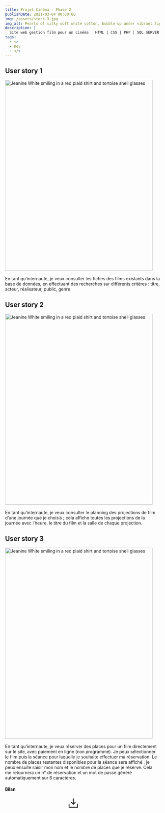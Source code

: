 ```yaml
---
title: Projet Cinéma - Phase 2
publishDate: 2021-03-04 00:00:00
img: /assets/stock-3.jpg
img_alt: Pearls of silky soft white cotton, bubble up under vibrant lighting
description: |
  Site web gestion film pour un cinéma   HTML | CSS | PHP | SQL SERVER
tags:
  - <>
  -	Dev
  - </>
---
```


## User story 1

<BaseLayout>
  <img
					alt="Jeanine White smiling in a red plaid shirt and tortoise shell glasses"
					width="480"
					height="620"
					src="/assets/ap2-us3.png"
				/>
        <br>
        <br>
</BaseLayout>
En tant qu'internaute, je veux consulter les fiches des films existants dans la base de données, en effectuant des recherches sur différents critères : titre, acteur, réalisateur, public, genre

## User story 2
<BaseLayout>
  <img
					alt="Jeanine White smiling in a red plaid shirt and tortoise shell glasses"
					width="480"
					height="620"
					src="/assets/ap2-us1.png"
				/>
        <br>
        <br>
</BaseLayout>
En tant qu'internaute, je veux consulter le planning des projections de film d’une journée que je choisis ; cela affiche toutes les projections de la journée avec l’heure, le titre du film et la salle de chaque projection.

## User story 3
<BaseLayout>
  <img
					alt="Jeanine White smiling in a red plaid shirt and tortoise shell glasses"
					width="480"
					height="620"
					src="/assets/ap2-us2.png"
				/>
        <br>
        <br>
En tant qu'internaute, je veux réserver des places pour un film directement sur le site, avec paiement en ligne (non programmé). Je peux sélectionner le film puis la séance pour laquelle je souhaite effectuer ma réservation. Le nombre de places restantes disponibles pour la séance sera affiché ; je peux ensuite saisir mon nom et le nombre de places que je réserve. Cela me retournera un n° de réservation et un mot de passe généré automatiquement sur 6 caractères.

#### Bilan
<BaseLayout>
<div class="contain-btn-phase1">
 <a class="a-btn" href="../../public/assets/bilan_phase2.pdf" data-astro-cid-balv45lp="" data-astro-source-file="C:/Users/kevin/portfolio/src/components/CallToAction.astro" data-astro-source-loc="9:17"> <svg xmlns="http://www.w3.org/2000/svg" width="40" height="40" viewBox="0 0 256 256" aria-hidden="true" stroke="currentcolor" fill="currentcolor" style="--size:1.2em" class="btn-phase1" data-astro-cid-patnjmll="" data-astro-source-file="C:/Users/kevin/portfolio/src/components/Icon.astro" data-astro-source-loc="30:2"> <g data-astro-cid-patnjmll="" data-astro-source-file="C:/Users/kevin/portfolio/src/components/Icon.astro" data-astro-source-loc="31:3"><path d="M224,144v64a8,8,0,0,1-8,8H40a8,8,0,0,1-8-8V144a8,8,0,0,1,16,0v56H208V144a8,8,0,0,1,16,0Zm-101.66,5.66a8,8,0,0,0,11.32,0l40-40a8,8,0,0,0-11.32-11.32L136,124.69V32a8,8,0,0,0-16,0v92.69L93.66,98.34a8,8,0,0,0-11.32,11.32Z"></path></g></svg>    </a>
</div>
 <style>
	.a-btn{
		width:20% !important;
	}
	.contain-btn-phase1{
		display: flex;
		justify-content: center;
	}
 </style>
</BaseLayout>